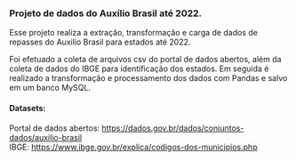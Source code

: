 ### Projeto de dados do Auxílio Brasil até 2022.

Esse projeto realiza a extração, transformação e carga de dados de repasses do Auxilio Brasil para estados até 2022. 

Foi efetuado a coleta de arquivos csv do portal de dados abertos, além da coleta de dados do IBGE para identificação dos estados. Em seguida é realizado a transformação e processamento dos dados com Pandas e salvo em um banco MySQL.


#### 
#### Datasets:

Portal de dados abertos: https://dados.gov.br/dados/conjuntos-dados/auxilio-brasil  
IBGE: https://www.ibge.gov.br/explica/codigos-dos-municipios.php